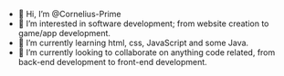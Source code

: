 - 👋 Hi, I’m @Cornelius-Prime
- 👀 I’m interested in software development; from website creation to game/app development.
- 🌱 I’m currently learning html, css, JavaScript and some Java.
- 💞️ I’m currently looking to collaborate on anything code related, from back-end development to front-end development.

<!---
Cornelius-Prime/Cornelius-Prime is a ✨ special ✨ repository because its `README.md` (this file) appears on your GitHub profile.
You can click the Preview link to take a look at your changes.
--->
